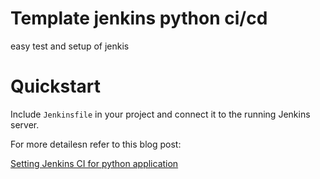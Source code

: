 # Template jenkins python ci/cd

easy test and setup of jenkis 

# Quickstart


Include `Jenkinsfile` in your project and connect it to the running Jenkins server.

For more detailesn refer to this blog post:

[Setting Jenkins CI for python application](https://mdyzma.github.io/2017/10/14/python-app-and-jenkins/)
